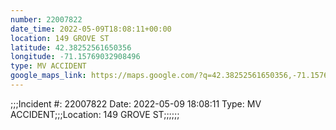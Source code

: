 ```yaml
---
number: 22007822
date_time: 2022-05-09T18:08:11+00:00
location: 149 GROVE ST
latitude: 42.38252561650356
longitude: -71.15769032908496
type: MV ACCIDENT
google_maps_link: https://maps.google.com/?q=42.38252561650356,-71.15769032908496
---
```


;;;Incident #: 22007822  Date: 2022-05-09 18:08:11   Type: MV ACCIDENT;;;Location: 149 GROVE ST;;;;;;

